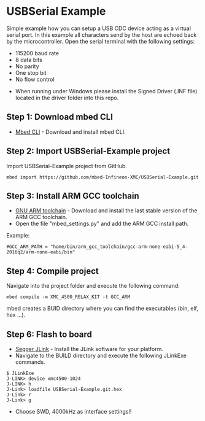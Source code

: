 # USBSerial Example

Simple example how you can setup a USB CDC device acting as a virtual serial port.
In this example all characters send by the host are echoed back by the microcontroller.
Open the serial terminal with the following settings:
 - 115200 baud rate
 - 8 data bits
 - No parity
 - One stop bit
 - No flow control
 
 * When running under Windows please install the Signed Driver (.INF file) located in the driver folder into this repo.

## Step 1: Download mbed CLI

* [Mbed CLI](https://docs.mbed.com/docs/mbed-os-handbook/en/latest/dev_tools/cli/#installing-mbed-cli) - Download and install mbed CLI.

## Step 2: Import USBSerial-Example project

Import USBSerial-Example project from GitHub.

```
mbed import https://github.com/mbed-Infineon-XMC/USBSerial-Example.git
```

## Step 3: Install ARM GCC toolchain

* [GNU ARM toolchain](https://launchpad.net/gcc-arm-embedded) - Download and install the last stable version of the ARM GCC toolchain.
* Open the file "mbed_settings.py" and add the ARM GCC install path.

Example:
```
#GCC_ARM_PATH = "home/bin/arm_gcc_toolchain/gcc-arm-none-eabi-5_4-2016q2/arm-none-eabi/bin"
```

## Step 4: Compile project

Navigate into the project folder and execute the following command:
```
mbed compile -m XMC_4500_RELAX_KIT -t GCC_ARM
```
mbed creates a BUID directory where you can find the executables (bin, elf, hex ...).

## Step 6: Flash to board

* [Segger JLink](https://www.segger.com/downloads/jlink) - Install the JLink software for your platform.
* Navigate to the BUILD directory and execute the following JLinkExe commands.
```
$ JLinkExe
J-LINK> device xmc4500-1024
J-LINK> h
J-Link> loadfile USBSerial-Example.git.hex
J-Link> r
J-Link> g
```
* Choose SWD, 4000kHz as interface settings!!

